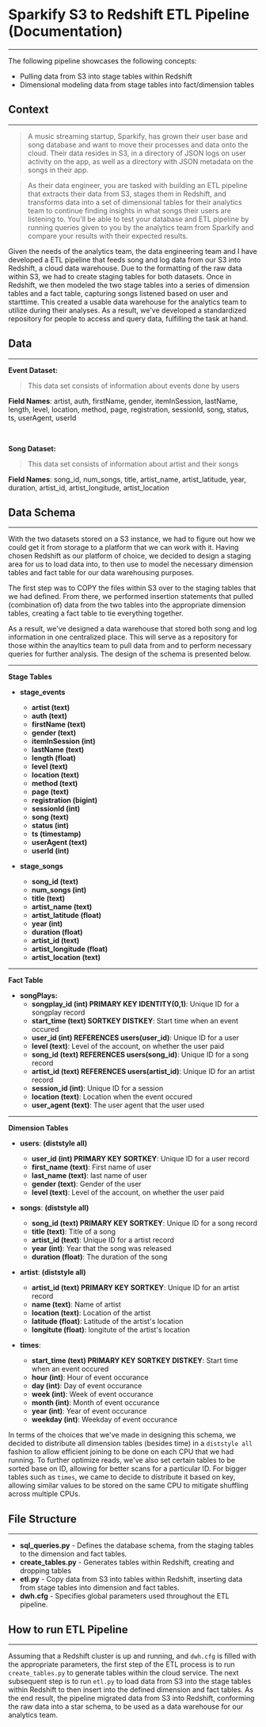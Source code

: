 # Sparkify S3 to Redshift ETL Pipeline (Documentation)

***

The following pipeline showcases the following concepts:
   * Pulling data from S3 into stage tables within Redshift
   * Dimensional modeling data from stage tables into fact/dimension tables
   

## Context
***

> A music streaming startup, Sparkify, has grown their user base and song database and want to move their processes and data onto the cloud. Their data resides in S3, in a directory of JSON logs on user activity on the app, as well as a directory with JSON metadata on the songs in their app.

> As their data engineer, you are tasked with building an ETL pipeline that extracts their data from S3, stages them in Redshift, and transforms data into a set of dimensional tables for their analytics team to continue finding insights in what songs their users are listening to. You'll be able to test your database and ETL pipeline by running queries given to you by the analytics team from Sparkify and compare your results with their expected results.

Given the needs of the analytics team, the data engineering team and I have developed a ETL pipeline that feeds song and log data from our S3 into Redshift, a cloud data warehouse. Due to the formatting of the raw data within S3, we had to create staging tables for both datasets. Once in Redshift, we then modeled the two stage tables into a series of dimension tables and a fact table, capturing songs listened based on user and starttime. This created a usable data warehouse for the analytics team to utilize during their analyses. As a result, we've developed a standardized repository for people to access and query data, fulfilling the task at hand.



## Data
***

**Event Dataset:**
> This data set consists of information about events done by users

**Field Names**: artist, auth, firstName, gender, itemInSession, lastName, length, level, location, method, page, registration, sessionId, song, status, ts, userAgent, userId


<br/>

**Song Dataset:**
> This data set consists of information about artist and their songs

**Field Names**: song_id, num_songs, title, artist_name, artist_latitude, year, duration, artist_id, artist_longitude, artist_location



## Data Schema
***

With the two datasets stored on a S3 instance, we had to figure out how we could get it from storage to a platform that we can work with it. Having chosen Redshift as our platform of choice, we decided to design a staging area for us to load data into, to then use to model the necessary dimension tables and fact table for our data warehousing purposes.

The first step was to COPY the files within S3 over to the staging tables that we had defined. From there, we performed insertion statements that pulled (combination of) data from the two tables into the appropriate dimension tables, creating a fact table to tie everything together.

As a result, we've designed a data warehouse that stored both song and log information in one centralized place. This will serve as a repository for those within the anayltics team to pull data from and to perform necessary queries for further analysis. The design of the schema is presented below.

***
**Stage Tables**

   * **stage_events**
      * **artist          (text)**
      * **auth            (text)** 
      * **firstName       (text)**
      * **gender          (text)**   
      * **itemInSession   (int)**
      * **lastName        (text)**
      * **length          (float)**
      * **level           (text)** 
      * **location        (text)**
      * **method          (text)**
      * **page            (text)**
      * **registration    (bigint)**
      * **sessionId       (int)**
      * **song            (text)**
      * **status          (int)**
      * **ts              (timestamp)**
      * **userAgent       (text)**
      * **userId          (int)**
      
      
   * **stage_songs**
      * **song_id          (text)**
      * **num_songs        (int)**
      * **title            (text)**
      * **artist_name      (text)**
      * **artist_latitude  (float)**
      * **year             (int)**
      * **duration         (float)**
      * **artist_id        (text)**
      * **artist_longitude (float)**
      * **artist_location  (text)**

***
**Fact Table**


   * **songPlays:**
       * **songplay_id (int)  PRIMARY KEY IDENTITY(0,1)**: Unique ID for a songplay record
       * **start_time  (text) SORTKEY DISTKEY**: Start time when an event occured
       * **user_id     (int)  REFERENCES users(user_id)**: Unique ID for a user
       * **level       (text)**: Level of the account, on whether the user paid
       * **song_id     (text) REFERENCES users(song_id)**: Unique ID for a song record
       * **artist_id   (text) REFERENCES users(artist_id)**: Unique ID for an artist record
       * **session_id  (int)**: Unique ID for a session
       * **location    (text)**: Location when the event occured
       * **user_agent  (text)**: The user agent that the user used
       
***
**Dimension Tables**

   * **users**: **(diststyle all)**
       * **user_id     (int)  PRIMARY KEY SORTKEY**: Unique ID for a user record
       * **first_name  (text)**: First name of user
       * **last_name   (text)**: last name of user
       * **gender      (text)**: Gender of the user
       * **level       (text)**: Level of the account, on whether the user paid
       
       
   * **songs**: **(diststyle all)**
       * **song_id     (text) PRIMARY KEY SORTKEY**: Unique ID for a song record
       * **title       (text)**: Title of a song
       * **artist_id   (text)**: Unique ID for a artist record
       * **year        (int)**: Year that the song was released
       * **duration    (float)**: The duration of the song
       
       
   * **artist**: **(diststyle all)**
       * **artist_id   (text) PRIMARY KEY SORTKEY**: Unique ID for an artist record
       * **name        (text)**: Name of artist
       * **location    (text)**: Location of the artist
       * **latitude    (float)**: Latitude of the artist's location
       * **longitute   (float)**: longitute of the artist's location
       
       
   * **times**:
       * **start_time  (text) PRIMARY KEY SORTKEY DISTKEY**: Start time when an event occured
       * **hour        (int)**: Hour of event occurance
       * **day         (int)**: Day of event occurance
       * **week        (int)**: Week of event occurance
       * **month       (int)**: Month of event occurance
       * **year        (int)**: Year of event occurance
       * **weekday     (int)**: Weekday of event occurance
    

In terms of the choices that we've made in designing this schema, we decided to distribute all dimension tables (besides time) in a `diststyle all` fashion to allow efficient joining to be done on each CPU that we had running. To further optimize reads, we've also set certain tables to be sorted base on ID, allowing for better scans for a particular ID. For bigger tables such as `times`, we came to decide to distribute it based on key, allowing similar values to be stored on the same CPU to mitigate shuffling across multiple CPUs.
       
## File Structure

***

   * **sql_queries.py** - Defines the database schema, from the staging tables to the dimension and fact tables.
   * **create_tables.py** - Generates tables within Redshift, creating and dropping tables
   * **etl.py** - Copy data from S3 into tables within Redshift, inserting data from stage tables into dimension and fact tables.
   * **dwh.cfg** - Specifies global parameters used throughout the ETL pipeline.
   
   
## How to run ETL Pipeline

***
Assuming that a Redshift cluster is up and running, and `dwh.cfg` is filled with the appropriate parameters, the first step of the ETL process is to run `create_tables.py` to generate tables within the cloud service. The next subsequent step is to run `etl.py` to load data from S3 into the stage tables within Redshift to then insert into the defined dimension and fact tables. As the end result, the pipeline migrated data from S3 into Redshift, conforming the raw data into a star schema, to be used as a data warehouse for our analytics team.
